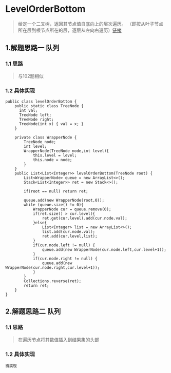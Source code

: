 # LevelOrderBottom
> 给定一个二叉树，返回其节点值自底向上的层次遍历。 （即按从叶子节点所在层到根节点所在的层，逐层从左向右遍历）[链接](https://leetcode-cn.com/problems/binary-tree-level-order-traversal-ii/)
## 1.解题思路一 队列
### 1.1 思路
> 与102题相似
### 1.2 具体实现
```
public class levelOrderBottom {
    public static class TreeNode {
      int val;
      TreeNode left;
      TreeNode right;
      TreeNode(int x) { val = x; }
    }

    private class WrapperNode {
        TreeNode node;
        int level;
        WrapperNode(TreeNode node,int level){
            this.level = level;
            this.node = node;
        }
    }
    public List<List<Integer>> levelOrderBottom(TreeNode root) {
        List<WrapperNode> queue = new ArrayList<>();
        Stack<List<Integer>> ret = new Stack<>();

        if(root == null) return ret;

        queue.add(new WrapperNode(root,0));
        while (queue.size() != 0){
            WrapperNode cur = queue.remove(0);
            if(ret.size() > cur.level){
                ret.get(cur.level).add(cur.node.val);
            }else{
                List<Integer> list = new ArrayList<>();
                list.add(cur.node.val);
                ret.add(cur.level,list);
            }
            if(cur.node.left != null) {
                queue.add(new WrapperNode(cur.node.left,cur.level+1));
            }
            if(cur.node.right != null) {
                queue.add(new WrapperNode(cur.node.right,cur.level+1));
            }
        }
        Collections.reverse(ret);
        return ret;
    }
}
```



## 2.解题思路二 队列
### 1.1 思路
> 在遍历节点将其数值插入到结果集的头部
### 1.2 具体实现
```
待实现
```